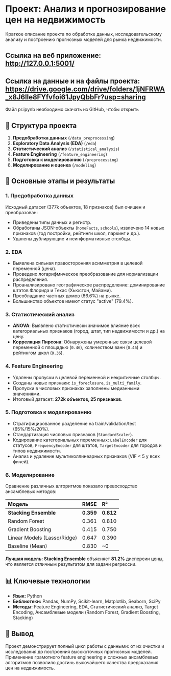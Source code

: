 # Проект: Анализ и прогнозирование цен на недвижимость

Краткое описание проекта по обработке данных, исследовательскому анализу и построению прогнозных моделей для рынка недвижимости.

## Ссылка на веб приложение: http://127.0.0.1:5001/

## Ссылка на данные и на файлы проекта: https://drive.google.com/drive/folders/1jNFRWA_x8J6lle8FYfvfoi61JpyQbbFr?usp=sharing

Файл pr.ipynb необходимо скачать из GitHub, чтобы открыть 

## 📁 Структура проекта

1.  **Предобработка данных** (`/data_preprocessing`)
2.  **Exploratory Data Analysis (EDA)** (`/eda`)
3.  **Статистический анализ** (`/statistical_analysis`)
4.  **Feature Engineering** (`/feature_engineering`)
5.  **Подготовка к моделированию** (`/preprocessing`)
6.  **Моделирование и оценка** (`/modeling`)

## 🚀 Основные этапы и результаты

### 1. Предобработка данных
Исходный датасет (377k объектов, 18 признаков) был очищен и преобразован:
*   Приведены типы данных и регистр.
*   Обработаны JSON-объекты (`homeFacts`, `schools`), извлечено 14 новых признаков (год постройки, рейтинги школ, паркинг и др.).
*   Удалены дублирующие и неинформативные столбцы.

### 2. EDA
*   Выявлена сильная правосторонняя асимметрия в целевой переменной (цена).
*   Проведено логарифмическое преобразование для нормализации распределения.
*   Проанализировано географическое распределение: доминирование штатов Флорида и Техас (Хьюстон, Майами).
*   Преобладание частных домов (66.6%) на рынке.
*   Большинство объектов имеют статус "active" (79.4%).

### 3. Статистический анализ
*   **ANOVA**: Выявлено статистически значимое влияние всех категориальных признаков (город, штат, тип недвижимости и др.) на цену.
*   **Корреляция Пирсона**: Обнаружены умеренные связи целевой переменной с площадью (`0.46`), количеством ванн (`0.46`) и рейтингом школ (`0.36`).

### 4. Feature Engineering
*   Удалены пропуски в целевой переменной и некритичные столбцы.
*   Созданы новые признаки: `is_foreclosure`, `is_multi_family`.
*   Пропуски в числовых признаках заполнены медианными значениями.
*   Итоговый датасет: **272k объектов, 25 признаков**.

### 5. Подготовка к моделированию
*   Стратифицированное разделение на train/validation/test (65%/15%/20%).
*   Стандартизация числовых признаков (`StandardScaler`).
*   Кодирование категориальных переменных: `LabelEncoder` для статусов, `FrequencyEncoder` для штатов, `TargetEncoder` для городов и типов недвижимости.
*   Анализ и удаление мультиколлинеарных признаков (VIF < 5 у всех фичей).

### 6. Моделирование
Сравнение различных алгоритмов показало превосходство ансамблевых методов:

| Модель | RMSE | R² |
| :--- | :--- | :--- |
| **Stacking Ensemble** | **0.359** | **0.812** |
| Random Forest | 0.361 | 0.810 |
| Gradient Boosting | 0.415 | 0.750 |
| Linear Models (Lasso/Ridge) | 0.647 | 0.390 |
| Baseline (Mean) | 0.830 | ~0 |

**Лучшая модель: Stacking Ensemble** объясняет **81.2%** дисперсии цены, что является отличным результатом для задачи регрессии.

## 📊 Ключевые технологии

*   **Язык:** Python
*   **Библиотеки:** Pandas, NumPy, Scikit-learn, Matplotlib, Seaborn, SciPy
*   **Методы:** Feature Engineering, EDA, Статистический анализ, Target Encoding, Ансамблевые модели (Random Forest, Gradient Boosting, Stacking)

## 📌 Вывод

Проект демонстрирует полный цикл работы с данными: от их очистки и исследования до построения высокоточных прогнозных моделей. Применение грамотного feature engineering и сложных ансамблевых алгоритмов позволило достичь высочайшего качества предсказания цен на недвижимость.
